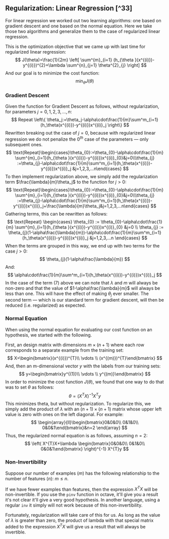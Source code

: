 ## Regularization: Linear Regression [^33]

For linear regression we worked out two learning algorithms: one based on gradient descent and one based on the normal equation.  Here we take those two algorithms and generalize them to the case of regularized linear regression.

This is the optimization objective that we came up with last time for regularized linear regression:
$$
J(\theta)=\frac{1}{2m} \left[ \sum^{m}_{i=1} (h_{\theta }(x^{(i)})-y^{(i)})^{2}+\lambda \sum^{n}_{j=1} \theta^{2}_{j} \right]
$$
And our goal is to minimize the cost function:
$$
\min_{\theta }J(\theta)
$$

### Gradient Descent

Given the function for Gradient Descent as follows, without regularization, for parameters $j=0,1,2,3,…,n$:
$$
Repeat \left\{
\theta_j:=\theta_j-\alpha\cdot\frac{1}{m}\sum^m_{i=1}(h_\theta(x^{(i)})-y^{(i)})x^{(i)}_j
\right\}
$$
Rewritten breaking out the case of $j=0$, because with regularized linear regression we do not penalize the $0^{th}$ case of the parameters — only subsequent ones.
$$
\text{Repeat}\begin{cases}\theta_{0}:=\theta_{0}-\alpha\cdot\frac{1}{m} \sum^{m}_{i=1}(h_{\theta }(x^{(i)})-y^{(i)})x^{(i)}_{0}&j=0\\\theta_{j} :=\theta_{j}-\alpha\cdot\frac{1}{m}\sum^m_{i=1}(h_\theta(x^{(i)})-y^{(i)})x^{(i)}_j &j=1,2,3,...n\end{cases}
$$
To then implement regularization above, we simply add the regularization term $\frac{\lambda}{m}\theta_j$ to the function for $j>0$:
$$
\text{Repeat}\begin{cases}\theta_{0}:=\theta_{0}-\alpha\cdot\frac{1}{m} \sum^{m}_{i=1}(h_{\theta }(x^{(i)})-y^{(i)})x^{(i)}_{0}&j=0\\\theta_{j} :=\theta_{j}-\alpha\cdot\frac{1}{m}\sum^m_{i=1}(h_\theta(x^{(i)})-y^{(i)})x^{(i)}_j+\frac{\lambda}{m}\theta_j&j=1,2,3,...n\end{cases}
$$
Gathering terms, this can be rewritten as follows:
$$
\text{Repeat}
\begin{cases}
    \theta_{0} :=
    \theta_{0}-\alpha\cdot\frac{1}{m} \sum^{m}_{i=1}(h_{\theta }(x^{(i)})-y^{(i)})x^{(i)}_{0}
    &j=0
    \\
    \theta_{j} :=
    \theta_{j}(1-\alpha\frac{\lambda}{m})-\alpha\cdot\frac{1}{m}\sum^m_{i=1}(h_\theta(x^{(i)})-y^{(i)})x^{(i)}_j
    &j=1,2,3,...n
\end{cases}
$$
When the terms are grouped in this way, we end up with two terms for the case $j>0$:
$$
\theta_{j}(1-\alpha\frac{\lambda}{m})
$$
And:
$$
\alpha\cdot\frac{1}{m}\sum^m_{i=1}(h_\theta(x^{(i)})-y^{(i)})x^{(i)}_j
$$
In the case of the term $(7)$ above we can note that $\lambda$ and $m$ will always be non-zero and that the value of $1-\alpha\frac{\lambda}{m}$ will always be less than one. This will have the effect of making $\theta_j$ ever smaller.  The second term — which is our standard term for gradient descent, will then be reduced (i.e. regularized) as expected.

### Normal Equation

When using the normal equation for evaluating our cost function on an hypothesis, we started with the following.

First, an design matrix with dimensions $m \times (n+1)$ where each row corresponds to a separate example from the training set:
$$
X=\begin{bmatrix}(x^{(i)})^{T}\\ \vdots \\ (x^{(m)})^{T}\end{bmatrix}
$$
And, then an m-dimensional vector $y$ with the labels from our training sets:
$$
y=\begin{bmatrix}y^{(1)}\\ \vdots \\ y^{(m)}\end{bmatrix}
$$
In order to minimize the cost function $J(\theta)$, we found that one way to do that was to set $\theta$ as follows:
$$
\theta=(X^TX)^{-1}X^Ty
$$
This minimizes theta, but without regularization. To regularize this, we simply add the product of $\lambda$ with an $(n+1)\times(n+1)$ matrix whose upper left value is zero  with ones on the left diagonal. For example:
$$
\begin{array}{ll}\begin{bmatrix}0&0&0\\ 0&1&0\\ 0&0&1\end{bmatrix}&n=2 \end{array}
$$
Thus, the regularized normal equation is as follows, assuming $n=2$:
$$
\left( X^{T}X+\lambda \begin{bmatrix}0&0&0\\ 0&1&0\\ 0&0&1\end{bmatrix} \right)^{-1}  X^{T}y
$$

### Non-Invertibility

Suppose our number of examples ($m$) has the following relationship to the number of features ($n$): $m\leq n$.

If we have fewer examples than features, then the expression $X^TX$ will be non-invertible.  If you use the `pinv` function in octave, it'll give you a result it's not clear it'll give a very good hypothesis.  In another language, using a regular `inv` it simply will not work because of this non-invertibility.

Fortunately, regularization will take care of this for us. As long as the value of $\lambda$ is greater than zero, the product of lambda with that special matrix added to the expression $X^TX$ will give us a result that will always be invertible. 
